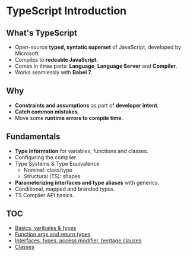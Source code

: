 # TypeScript Introduction

## What's TypeScript

* Open-source __typed, syntatic superset__ of JavaScript, developed by Microsoft.
* Compiles to __redeable JavaScript__.
* Comes in three parts: __Language__, __Language Server__ and __Compiler__.
* Works seamlessly with __Babel 7__.

## Why

* __Constraints and assumptions__ as part of __developer intent__.
* __Catch common mistakes__.
* Move some __runtime errors to compile time__.

## Fundamentals

* __Type information__ for variables, functions and classes.
* Configuring the compiler.
* Type Systems & Type Equivalence
  * Nominal: class/type
  * Structural (TS): shapes
* __Parameterizing interfaces and type aliases__ with generics.
* Conditional, mapped and branded types.
* TS Compiler API basics.

## TOC

* [Basics, varibales & types](./basics/basics.ts)
* [Function args and return types](./basics/functions.ts)
* [Interfaces, types, access modifier, heritage clauses](./basics/interfaces.ts)
* [Classes](./basics/classes.ts)
